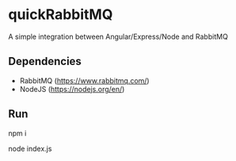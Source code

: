 # quickRabbitMQ

A simple integration between Angular/Express/Node and RabbitMQ

## Dependencies

- RabbitMQ (https://www.rabbitmq.com/)
- NodeJS (https://nodejs.org/en/)

## Run

npm i

node index.js